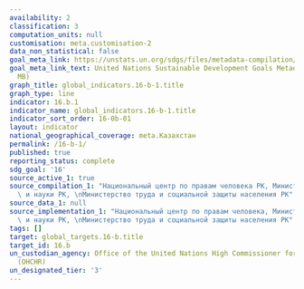 ```yaml
---
availability: 2
classification: 3
computation_units: null
customisation: meta.customisation-2
data_non_statistical: false
goal_meta_link: https://unstats.un.org/sdgs/files/metadata-compilation/Metadata-Goal-10.pdf
goal_meta_link_text: United Nations Sustainable Development Goals Metadata (PDF 4.0
  MB)
graph_title: global_indicators.16-b-1.title
graph_type: line
indicator: 16.b.1
indicator_name: global_indicators.16-b-1.title
indicator_sort_order: 16-0b-01
layout: indicator
national_geographical_coverage: meta.Казахстан
permalink: /16-b-1/
published: true
reporting_status: complete
sdg_goal: '16'
source_active_1: true
source_compilation_1: "Национальный центр по правам человека РК, Министерство образования\
  \ и науки РК, \nМинистерство труда и социальной защиты населения РК"
source_data_1: null
source_implementation_1: "Национальный центр по правам человека, Министерство образования\
  \ и науки РК, \nМинистерство труда и социальной защиты населения РК"
tags: []
target: global_targets.16-b.title
target_id: 16.b
un_custodian_agency: Office of the United Nations High Commissioner for Human Rights
  (OHCHR)
un_designated_tier: '3'
---
```

